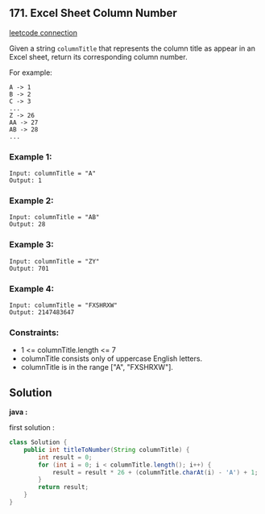 ## 171. Excel Sheet Column Number

[leetcode connection](https://leetcode.com/problems/excel-sheet-column-number/)

Given a string `columnTitle` that represents the column title as appear in an Excel sheet, return its corresponding column number.

For example:
```
A -> 1
B -> 2
C -> 3
...
Z -> 26
AA -> 27
AB -> 28 
...
```

### Example 1:
```
Input: columnTitle = "A"
Output: 1
```

### Example 2:
```
Input: columnTitle = "AB"
Output: 28
```

### Example 3:
```
Input: columnTitle = "ZY"
Output: 701
```

### Example 4:
```
Input: columnTitle = "FXSHRXW"
Output: 2147483647
```

### Constraints:

* 1 <= columnTitle.length <= 7
* columnTitle consists only of uppercase English letters.
* columnTitle is in the range ["A", "FXSHRXW"].

## Solution

**java :**

first solution :
```java
class Solution {
    public int titleToNumber(String columnTitle) {
        int result = 0;
        for (int i = 0; i < columnTitle.length(); i++) {
            result = result * 26 + (columnTitle.charAt(i) - 'A') + 1;
        }
        return result;
    }
}
```
